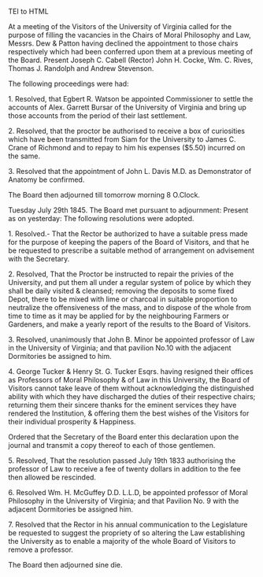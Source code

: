  TEI to HTML

At a meeting of the Visitors of the University of Virginia called for the purpose of filling the vacancies in the Chairs of Moral Philosophy and Law, Messrs. Dew & Patton having declined the appointment to those chairs respectively which had been conferred upon them at a previous meeting of the Board. Present Joseph C. Cabell (Rector) John H. Cocke, Wm. C. Rives, Thomas J. Randolph and Andrew Stevenson.

The following proceedings were had:

1\. Resolved, that Egbert R. Watson be appointed Commissioner to settle the accounts of Alex. Garrett Bursar of the University of Virginia and bring up those accounts from the period of their last settlement.

2\. Resolved, that the proctor be authorised to receive a box of curiosities which have been transmitted from Siam for the University to James C. Crane of Richmond and to repay to him his expenses ($5.50) incurred on the same.

3\. Resolved that the appointment of John L. Davis M.D. as Demonstrator of Anatomy be confirmed.

The Board then adjourned till tomorrow morning 8 O.Clock.

Tuesday July 29th 1845. The Board met pursuant to adjournment: Present as on yesterday: The following resolutions were adopted.

1\. Resolved.- That the Rector be authorized to have a suitable press made for the purpose of keeping the papers of the Board of Visitors, and that he be requested to prescribe a suitable method of arrangement on advisement with the Secretary.

2\. Resolved, That the Proctor be instructed to repair the privies of the University, and put them all under a regular system of police by which they shall be daily visited & cleansed; removing the deposits to some fixed Depot, there to be mixed with lime or charcoal in suitable proportion to neutralize the offensiveness of the mass, and to dispose of the whole from time to time as it may be applied for by the neighbouring Farmers or Gardeners, and make a yearly report of the results to the Board of Visitors.

3\. Resolved, unanimously that John B. Minor be appointed professor of Law in the University of Virginia; and that pavilion No.10 with the adjacent Dormitories be assigned to him.

4\. George Tucker & Henry St. G. Tucker Esqrs. having resigned their offices as Professors of Moral Philosophy & of Law in this University, the Board of Visitors cannot take leave of them without acknowledging the distinguished ability with which they have discharged the duties of their respective chairs; returning them their sincere thanks for the eminent services they have rendered the Institution, & offering them the best wishes of the Visitors for their individual prosperity & Happiness.

Ordered that the Secretary of the Board enter this declaration upon the journal and transmit a copy thereof to each of those gentlemen.

5\. Resolved, That the resolution passed July 19th 1833 authorising the professor of Law to receive a fee of twenty dollars in addition to the fee then allowed be rescinded.

6\. Resolved Wm. H. McGuffey D.D. L.L.D, be appointed professor of Moral Philosophy in the University of Virginia; and that Pavilion No. 9 with the adjacent Dormitories be assigned him.

7\. Resolved that the Rector in his annual communication to the Legislature be requested to suggest the propriety of so altering the Law establishing the University as to enable a majority of the whole Board of Visitors to remove a professor.

The Board then adjourned sine die.